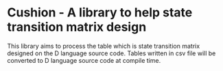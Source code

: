 # Cushion - A library to help state transition matrix design

This library aims to process the table which is state transition matrix designed on the D language source code.
Tables written in csv file will be converted to D language source code at compile time.
